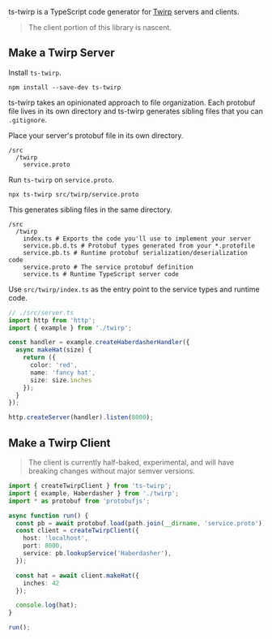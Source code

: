 ts-twirp is a TypeScript code generator for [Twirp](https://github.com/twitchtv/twirp) servers and clients.

> The client portion of this library is nascent.

## Make a Twirp Server

Install `ts-twirp`.

```
npm install --save-dev ts-twirp
```

ts-twirp takes an opinionated approach to file organization. Each protobuf
file lives in its own directory and ts-twirp generates sibling files that you
can `.gitignore`.

Place your server's protobuf file in its own directory.

```
/src
  /twirp
    service.proto
```

Run `ts-twirp` on `service.proto`.

```
npx ts-twirp src/twirp/service.proto
```

This generates sibling files in the same directory.

```
/src
  /twirp
    index.ts # Exports the code you'll use to implement your server
    service.pb.d.ts # Protobuf types generated from your *.protofile
    service.pb.ts # Runtime protobuf serialization/deserialization code
    service.proto # The service protobuf definition
    service.ts # Runtime TypeScript server code
```

Use `src/twirp/index.ts` as the entry point to the service types and runtime
code.

```ts
// ./src/server.ts
import http from 'http';
import { example } from './twirp';

const handler = example.createHaberdasherHandler({
  async makeHat(size) {
    return ({
      color: 'red',
      name: 'fancy hat',
      size: size.inches
    });
  }
});

http.createServer(handler).listen(8000);
```

## Make a Twirp Client

> The client is currently half-baked, experimental, and will have breaking changes
> without major semver versions.

```ts
import { createTwirpClient } from 'ts-twirp';
import { example, Haberdasher } from './twirp';
import * as protobuf from 'protobufjs';

async function run() {
  const pb = await protobuf.load(path.join(__dirname, 'service.proto'));
  const client = createTwirpClient({
    host: 'localhost',
    port: 8000,
    service: pb.lookupService('Haberdasher'),
  });

  const hat = await client.makeHat({
    inches: 42
  });

  console.log(hat);
}

run();
```
